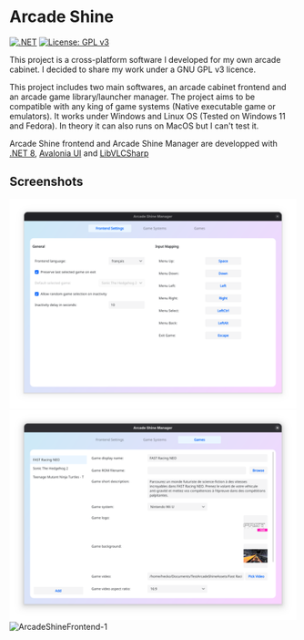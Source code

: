 # Arcade Shine
[![.NET](https://github.com/HeckoLeSorcier/ArcadeShine/actions/workflows/dotnet.yml/badge.svg)](https://github.com/HeckoLeSorcier/ArcadeShine/actions/workflows/dotnet.yml) [![License: GPL v3](https://img.shields.io/badge/License-GPLv3-blue.svg)](https://www.gnu.org/licenses/gpl-3.0)

This project is a cross-platform software I developed for my own arcade cabinet. I decided to share my work under a GNU GPL v3 licence.

This project includes two main softwares, an arcade cabinet frontend and an arcade game library/launcher manager. The project aims to be compatible with any king of game systems (Native executable game or emulators). It works under Windows and Linux OS (Tested on Windows 11 and Fedora). In theory it can also runs on MacOS but I can't test it.

Arcade Shine frontend and Arcade Shine Manager are developped with [.NET 8](https://github.com/dotnet/sdk), [Avalonia UI](https://avaloniaui.net/) and [LibVLCSharp](https://code.videolan.org/videolan/LibVLCSharp)

## Screenshots

![ArcadeShineManager-1](Screenshots/ArcadeShineManager1.png)
![ArcadeShineManager-2](Screenshots/ArcadeShineManager2.png)
![ArcadeShineFrontend-1](Screenshots/ArcadeShineFrontend1.png)
